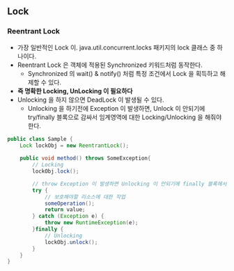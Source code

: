 ## Lock 

### Reentrant Lock
- 가장 일반적인 Lock 이.  java.util.concurrent.locks 패키지의 lock 클래스 중 하나이다.
- Reentrant Lock 은 객체에 적용된 Synchronized 키워드처럼 동작한다.
  - Synchronized 의 wait() & notify() 처럼 특정 조건에서 Lock 을 획득하고 해제할 수 있다.
- <b>즉 명확한 Locking, UnLocking 이 필요하다</b>
- Unlocking 을 하지 않으면 DeadLock 이 발생될 수 있다.
  - Unlocking 을 하기전에 Exception 이 발생하면, Unlock 이 안되기에 try/finally 블록으로 감싸서 임계영역에 대한 Locking/Unlocking 을 해줘야 한다.

```java
public class Sample {
    Lock lockObj = new ReentrantLock();
    
    public void method() throws SomeException{
        // Locking 
        lockObj.lock();

        // throw Exception 이 발생하면 Unlocking 이 안되기에 finally 블록에서 Unlocking 을 해줘야 한다.
        try {
            // 보호해야할 리소스에 대한 작업
            someOperation();
            return value;
        } catch (Exception e) {
            throw new RuntimeException(e);
        }finally {
            // Unlocking
            lockObj.unlock();
        }
    }
}
```